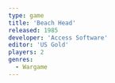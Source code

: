 ```yaml
---
type: game
title: 'Beach Head'
released: 1985
developer: 'Access Software'
editor: 'US Gold'
players: 2
genres:
  - Wargame
---
```

